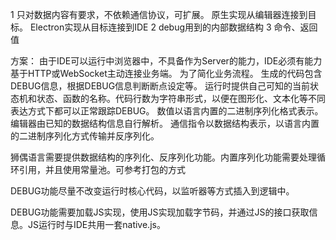 1 只对数据内容有要求，不依赖通信协议，可扩展。
    原生实现从编辑器连接到目标。
    Electron实现从目标连接到IDE
2 debug用到的内部数据结构
3 命令、返回值

方案：
由于IDE可以运行中浏览器中，不具备作为Server的能力，IDE必须有能力基于HTTP或WebSocket主动连接业务端。
为了简化业务流程。
生成的代码包含DEBUG信息，根据DEBUG信息判断断点设定等。
运行时提供自己可知的当前状态机和状态、函数的名称。代码行数为字符串形式，以便在图形化、文本化等不同表达方式下都可以正常跟踪DEBUG。
数值以语言内置的二进制序列化格式表示。编辑器由已知的数据结构信息自行解析。
通信指令以数据结构表示，以语言内置的二进制序列化方式传输并反序列化。

狮偶语言需要提供数据结构的序列化、反序列化功能。内置序列化功能需要处理循环引用，并且使用常量池。可参考打包的方式

DEBUG功能尽量不改变运行时核心代码，以监听器等方式插入到逻辑中。

DEBUG功能需要加载JS实现，使用JS实现加载字节码，并通过JS的接口获取信息。JS运行时与IDE共用一套native.js。